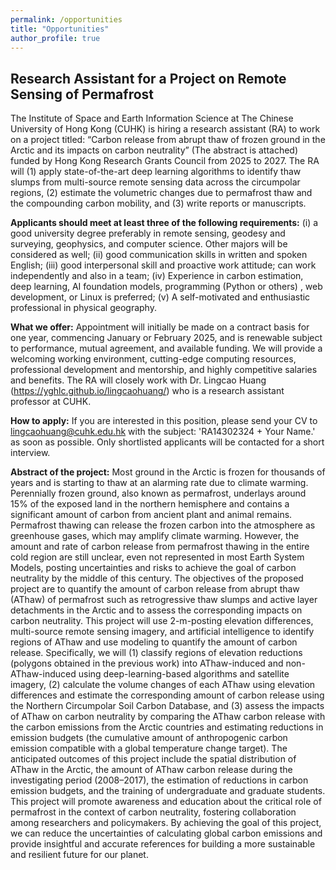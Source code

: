 ```yaml
---
permalink: /opportunities
title: "Opportunities"
author_profile: true
---
```


## Research Assistant for a Project on Remote Sensing of Permafrost

The Institute of Space and Earth Information Science at The Chinese University of Hong Kong (CUHK) is hiring a research assistant (RA) to work on a project titled: “Carbon release from abrupt thaw of frozen ground in the Arctic and its impacts on carbon neutrality” (The abstract is attached) funded by Hong Kong Research Grants Council from 2025 to 2027. 
The RA will (1) apply state-of-the-art deep learning algorithms to identify thaw slumps from multi-source remote sensing data across the circumpolar regions, (2) estimate the volumetric changes due to permafrost thaw and the compounding carbon mobility, and (3) write reports or manuscripts. 

**Applicants should meet at least three of the following requirements:**
(i) a good university degree preferably in remote sensing, geodesy and surveying, geophysics, and computer science. Other majors will be considered as well; 
(ii) good communication skills in written and spoken English;
(iii) good interpersonal skill and proactive work attitude; can work independently and also in a team;
(iv) Experience in carbon estimation, deep learning, AI foundation models, programming (Python or others) , web development, or Linux is preferred;
(v) A self-motivated and enthusiastic professional in physical geography.

**What we offer:**
Appointment will initially be made on a contract basis for one year, commencing January or February 2025, and is renewable subject to performance, mutual agreement, and available funding. We will provide a welcoming working environment, cutting-edge computing resources, professional development and mentorship, and highly competitive salaries and benefits. The RA will closely work with Dr. Lingcao Huang (https://yghlc.github.io/lingcaohuang/) who is a research assistant professor at CUHK.

**How to apply:**
If you are interested in this position, please send your CV to [lingcaohuang@cuhk.edu.hk](mailto:lingcaohuang@cuhk.edu.hk) with the subject: 'RA14302324 + Your Name.' as soon as possible. Only shortlisted applicants will be contacted for a short interview. 
 <!-- two-page research statement, interview, and other documents (e.g. a reference letter and certificates). -->
<!-- Review of applications will start on November 30, 2024, but will continue until the position is filled.  -->

**Abstract of the project:**
Most ground in the Arctic is frozen for thousands of years and is starting to thaw at an alarming rate due to climate warming. Perennially frozen ground, also known as permafrost, underlays around 15% of the exposed land in the northern hemisphere and contains a significant amount of carbon from ancient plant and animal remains. Permafrost thawing can release the frozen carbon into the atmosphere as greenhouse gases, which may amplify climate warming. However, the amount and rate of carbon release from permafrost thawing in the entire cold region are still unclear, even not represented in most Earth System Models, posting uncertainties and risks to achieve the goal of carbon neutrality by the middle of this century.
The objectives of the proposed project are to quantify the amount of carbon release from abrupt thaw (AThaw) of permafrost such as retrogressive thaw slumps and active layer detachments in the Arctic and to assess the corresponding impacts on carbon neutrality. This project will use 2-m-posting elevation differences, multi-source remote sensing imagery, and artificial intelligence to identify regions of AThaw and use modeling to quantify the amount of carbon release. Specifically, we will (1) classify regions of elevation reductions (polygons obtained in the previous work) into AThaw-induced and non-AThaw-induced using deep-learning-based algorithms and satellite imagery, (2) calculate the volume changes of each AThaw using elevation differences and estimate the corresponding amount of carbon release using the Northern Circumpolar Soil Carbon Database, and (3) assess the impacts of AThaw on carbon neutrality by comparing the AThaw carbon release with the carbon emissions from the Arctic countries and estimating reductions in emission budgets (the cumulative amount of anthropogenic carbon emission compatible with a global temperature change target).
The anticipated outcomes of this project include the spatial distribution of AThaw in the Arctic, the amount of AThaw carbon release during the investigating period (2008–2017), the estimation of reductions in carbon emission budgets, and the training of undergraduate and graduate students. This project will promote awareness and education about the critical role of permafrost in the context of carbon neutrality, fostering collaboration among researchers and policymakers. By achieving the goal of this project, we can reduce the uncertainties of calculating global carbon emissions and provide insightful and accurate references for building a more sustainable and resilient future for our planet.

